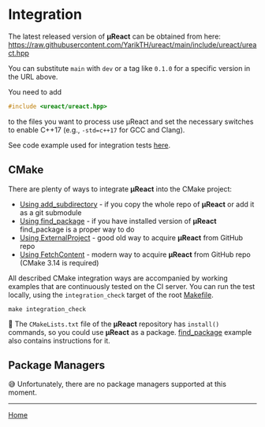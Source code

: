 # Integration

<!--
TODO use https://github.com/nlohmann/json#integration
as a reference
-->

The latest released version of **µReact** can be obtained from here: https://raw.githubusercontent.com/YarikTH/ureact/main/include/ureact/ureact.hpp

You can substitute ```main``` with ```dev``` or a tag like ```0.1.0``` for a specific version in the URL above.

You need to add

```cpp
#include <ureact/ureact.hpp>
```

to the files you want to process use µReact and set the necessary switches to enable C++17 (e.g., `-std=c++17` for GCC and Clang).

See code example used for integration tests [here](../../support/integration_generation/test.cpp).

## CMake

There are plenty of ways to integrate **µReact** into the CMake project:

* [Using add_subdirectory](cmake_subdirectory/) - if you copy the whole repo of **µReact** or add it as a git submodule
* [Using find_package](cmake_find_package/) - if you have installed version of **µReact** find_package is a proper way to do
* [Using ExternalProject](cmake_external_project/) - good old way to acquire **µReact** from GitHub repo
* [Using FetchContent](cmake_fetch_content/) - modern way to acquire **µReact** from GitHub repo (CMake 3.14 is required)

All described CMake integration ways are accompanied by working examples that
are continuously tested on the CI server. You can run the test locally, using
the `integration_check` target of the root [Makefile](../../Makefile).

```console
make integration_check
```

📝 The ```CMakeLists.txt``` file of the **µReact** repository has ```install()```
commands, so you could use **µReact** as a package.
[find_package](cmake_find_package/readme.md#install-ureact-locally) example also
contains instructions for it.

## Package Managers

😅 Unfortunately, there are no package managers supported at this moment.

---------------

[Home](../../doc/readme.md#reference)
